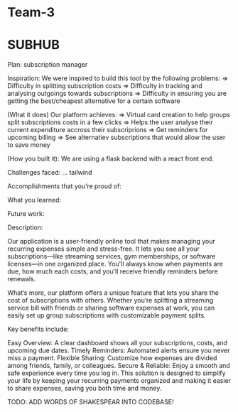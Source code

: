 # Team-3
# SUBHUB

Plan:
subscription manager

Inspiration:
We were inspired to build this tool by the following problems:
=> Difficulty in splitting subscription costs
=> Difficulty in tracking and analysing outgoings towards subscriptions
=> Difficulty in ensuring you are getting the best/cheapest alternative for a certain software

(What it does) Our platform achieves:
=> Virtual card creation to help groups split subscriptions costs in a few clicks
=> Helps the user analyse their current expenditure accross their subscriprions
=> Get reminders for upcoming billing 
=> See alternatiev subscriptions that would allow the user to save money


(How you built it):
We are using a flask backend with a react front end.

Challenges faced:
... tailwind


Accomplishments that you’re proud of:

What you learned:

Future work:























Description:

Our application is a user-friendly online tool that makes managing your recurring expenses simple and stress-free. It lets you see all your subscriptions—like streaming services, gym memberships, or software licenses—in one organized place. You'll always know when payments are due, how much each costs, and you'll receive friendly reminders before renewals.

What’s more, our platform offers a unique feature that lets you share the cost of subscriptions with others. Whether you’re splitting a streaming service bill with friends or sharing software expenses at work, you can easily set up group subscriptions with customizable payment splits.

Key benefits include:

Easy Overview: A clear dashboard shows all your subscriptions, costs, and upcoming due dates.
Timely Reminders: Automated alerts ensure you never miss a payment.
Flexible Sharing: Customize how expenses are divided among friends, family, or colleagues.
Secure & Reliable: Enjoy a smooth and safe experience every time you log in.
This solution is designed to simplify your life by keeping your recurring payments organized and making it easier to share expenses, saving you both time and money.


TODO:
ADD WORDS OF SHAKESPEAR INTO CODEBASE!
